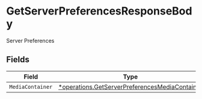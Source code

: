# GetServerPreferencesResponseBody

Server Preferences


## Fields

| Field                                                                                                           | Type                                                                                                            | Required                                                                                                        | Description                                                                                                     |
| --------------------------------------------------------------------------------------------------------------- | --------------------------------------------------------------------------------------------------------------- | --------------------------------------------------------------------------------------------------------------- | --------------------------------------------------------------------------------------------------------------- |
| `MediaContainer`                                                                                                | [*operations.GetServerPreferencesMediaContainer](../../models/operations/getserverpreferencesmediacontainer.md) | :heavy_minus_sign:                                                                                              | N/A                                                                                                             |